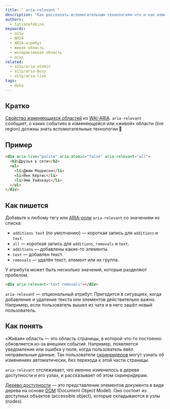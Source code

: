 ```yaml
---
title: "`aria-relevant`"
description: "Как рассказать вспомогательным технологиям что и как изменилось на странице?"
authors:
  - tatianafokina
keywords:
  - a11y
  - ARIA
  - ARIA-атрибут
  - живая область
  - интерактивная область
  - ajax
related:
  - a11y/aria-atomic
  - a11y/aria-busy
  - a11y/aria-live
tags:
  - doka
---
```


## Кратко

[Свойство изменяющихся областей](/a11y/aria-attrs/#atributy-izmenyayushchihsya-oblastey) из [WAI-ARIA](/a11y/aria-intro/#specifikaciya). `aria-relevant` сообщает, о каких событиях в изменяющейся или «живой» области (live region) должны знать вспомогательные технологии 🤖

## Пример

```html
<div aria-live="polite" aria-atomic="false" aria-relevant="all">
  <h2>Друзья в сети</h2>
  <ul>
    <li>Джим Моррисон</li>
    <li>Йен Кёртис</li>
    <li>Эми Уайнхаус</li>
  </ul>
</div>
```

## Как пишется

Добавьте к любому тегу или [ARIA-роли](/a11y/aria-roles/) `aria-relevant` со значением из списка:

- `additions text` (по умолчанию) — короткая запись для `additions` и `text`.
- `all` — короткая запись для `additions`, `removals` и `text`.
- `additions` — добавлены какие-то элементы.
- `text` — добавлен текст.
- `removals` — удалён текст, элемент или их группа.

У атрибута может быть несколько значений, которые разделяют пробелом.

```html
<div aria-relevant="text removals"></div>
```

`aria-relevant` — опциональный атрибут. Пригодится в ситуациях, когда добавление и удаление текста или элементов действительно важно. Например, если пользователь вышел из чата и в него зашёл новый пользователь.

## Как понять

«Живая» область — это область страницы, в которой что-то постоянно обновляется из-за внешних событий. Например, появляется уведомление или ошибка у поля, когда пользователь ввёл неправильные данные. Так пользователи [скринридеров](/a11y/screenreaders/) могут узнать об изменениях автоматически, без перехода к этой части страницы.

`aria-relevant` отслеживает, что именно изменилось в дереве доступности и его узлах, и рассказывает об этом скринридерам.

[Дерево доступности](/a11y/screenreaders/#derevo-dostupnosti) — это представление элементов документа в виде дерева на основе [DOM](/js/dom/) (Document Object Model). Оно состоит из доступных объектов (accessible object), которые складываются в узлы (nodes).
